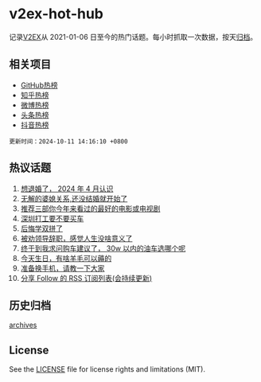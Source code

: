# v2ex-hot-hub

 记录[V2EX](https://www.v2ex.com/)从 2021-01-06 日至今的热门话题。每小时抓取一次数据，按天[归档](archives)。
 
 ## 相关项目

- [GitHub热榜](https://github.com/lonnyzhang423/github-hot-hub)
- [知乎热榜](https://github.com/lonnyzhang423/zhihu-hot-hub)
- [微博热榜](https://github.com/lonnyzhang423/weibo-hot-hub)
- [头条热榜](https://github.com/lonnyzhang423/toutiao-hot-hub)
- [抖音热榜](https://github.com/lonnyzhang423/douyin-hot-hub)


 `更新时间：2024-10-11 14:16:10 +0800`

## 热议话题

1. [想退婚了， 2024 年 4 月认识](https://www.v2ex.com/t/1079129)
1. [无解的婆媳关系,还没结婚就开始了](https://www.v2ex.com/t/1078991)
1. [推荐三部你今年来看过的最好的电影或电视剧](https://www.v2ex.com/t/1079068)
1. [深圳打工要不要买车](https://www.v2ex.com/t/1078922)
1. [后悔学双拼了](https://www.v2ex.com/t/1078992)
1. [被劝领导辞职，感觉人生没啥意义了](https://www.v2ex.com/t/1079112)
1. [终于到我求问购车建议了， 30w 以内的油车选哪个呢](https://www.v2ex.com/t/1078900)
1. [今天生日，有啥羊毛可以薅的](https://www.v2ex.com/t/1079089)
1. [准备换手机，请教一下大家](https://www.v2ex.com/t/1079075)
1. [分享 Follow 的 RSS 订阅列表(会持续更新)](https://www.v2ex.com/t/1079117)

## 历史归档

[archives](archives)

## License

See the [LICENSE](LICENSE) file for license rights and limitations (MIT).
